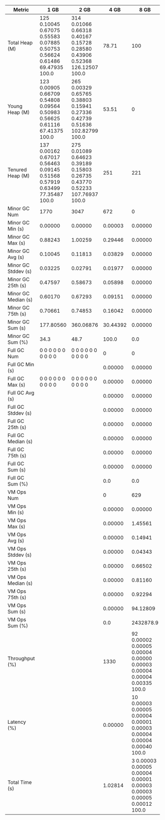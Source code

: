 | Metric | 1 GB | 2 GB | 4 GB | 8 GB |
|------|----|----|----|----|
| Total Heap (M) | 125	0.10045	0.67075	0.55583	0.07885	0.50753	0.56624	0.61486	69.47935	100.0 | 314	0.01066	0.66318	0.40167	0.15728	0.28580	0.43906	0.52368	126.12507	100.0 | 78.71 | 100 |
| Young Heap (M) | 123	0.00905	0.66709	0.54808	0.09564	0.50983	0.56625	0.61116	67.41375	100.0 | 265	0.00329	0.65765	0.38803	0.15941	0.27336	0.42739	0.51636	102.82799	100.0 | 53.51 | 0 |
| Tenured Heap (M) | 137	0.00162	0.67017	0.56463	0.09145	0.51568	0.57919	0.63499	77.35487	100.0 | 275	0.01089	0.64623	0.39189	0.15803	0.26735	0.43770	0.52233	107.76937	100.0 | 251 | 221 |
| Minor GC Num | 1770 | 3047 | 672 | 0 |
| Minor GC Min (s) | 0.00000 | 0.00000 | 0.00003 | 0.00000 |
| Minor GC Max (s) | 0.88243 | 1.00259 | 0.29446 | 0.00000 |
| Minor GC Avg (s) | 0.10045 | 0.11813 | 0.03829 | 0.00000 |
| Minor GC Stddev (s) | 0.03225 | 0.02791 | 0.01977 | 0.00000 |
| Minor GC 25th (s) | 0.47597 | 0.58673 | 0.05898 | 0.00000 |
| Minor GC Median (s) | 0.60170 | 0.67293 | 0.09151 | 0.00000 |
| Minor GC 75th (s) | 0.70661 | 0.74853 | 0.16042 | 0.00000 |
| Minor GC Sum (s) | 177.80560 | 360.06876 | 30.44392 | 0.00000 |
| Minor GC Sum (%) | 34.3 | 48.7 | 100.0 | 0.0 |
| Full GC Num | 0	0	0	0	0	0	0	0	0	0 | 0	0	0	0	0	0	0	0	0	0 | 0 | 0 |
| Full GC Min (s) |  |  | 0.00000 | 0.00000 |
| Full GC Max (s) | 0	0	0	0	0	0	0	0	0	0 | 0	0	0	0	0	0	0	0	0	0 | 0.00000 | 0.00000 |
| Full GC Avg (s) |  |  | 0.00000 | 0.00000 |
| Full GC Stddev (s) |  |  | 0.00000 | 0.00000 |
| Full GC 25th (s) |  |  | 0.00000 | 0.00000 |
| Full GC Median (s) |  |  | 0.00000 | 0.00000 |
| Full GC 75th (s) |  |  | 0.00000 | 0.00000 |
| Full GC Sum (s) |  |  | 0.00000 | 0.00000 |
| Full GC Sum (%) |  |  | 0.0 | 0.0 |
| VM Ops Num |  |  | 0 | 629 |
| VM Ops Min (s) |  |  | 0.00000 | 0.00000 |
| VM Ops Max (s) |  |  | 0.00000 | 1.45561 |
| VM Ops Avg (s) |  |  | 0.00000 | 0.14941 |
| VM Ops Stddev (s) |  |  | 0.00000 | 0.04343 |
| VM Ops 25th (s) |  |  | 0.00000 | 0.66502 |
| VM Ops Median (s) |  |  | 0.00000 | 0.81160 |
| VM Ops 75th (s) |  |  | 0.00000 | 0.92294 |
| VM Ops Sum (s) |  |  | 0.00000 | 94.12809 |
| VM Ops Sum (%) |  |  | 0.0 | 2432878.9 |
| Throughput (%) |  |  | 1330 | 92	0.00002	0.00005	0.00004	0.00000	0.00003	0.00004	0.00004	0.00335	100.0 |
| Latency (%) |  |  | 0.00000 | 10	0.00003	0.00005	0.00004	0.00001	0.00003	0.00004	0.00004	0.00040	100.0 |
| Total Time (s) |  |  | 1.02814 | 3	0.00003	0.00005	0.00004	0.00001	0.00003	0.00003	0.00005	0.00012	100.0 |
